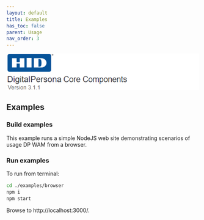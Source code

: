 ```yaml
---
layout: default
title: Examples
has_toc: false  
parent: Usage
nav_order: 3
---
```


![](../../docs/assets/HID-DPAM-Core.png)
## Examples

### Build examples

This example runs a simple NodeJS web site demonstrating scenarios of usage DP WAM from a browser.

### Run examples

To run from terminal:

``` bash
cd ./examples/browser
npm i
npm start
```

Browse to http://localhost:3000/.
